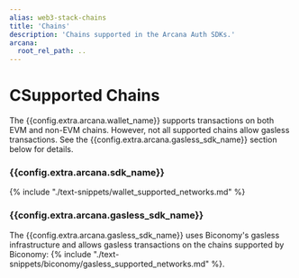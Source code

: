 ```yaml
---
alias: web3-stack-chains
title: 'Chains'
description: 'Chains supported in the Arcana Auth SDKs.'
arcana:
  root_rel_path: ..
---
```

  
# CSupported Chains

The {{config.extra.arcana.wallet_name}} supports transactions on both EVM and non-EVM chains. However, not all supported chains allow gasless transactions. See the {{config.extra.arcana.gasless_sdk_name}} section below for details.

### {{config.extra.arcana.sdk_name}}

{% include "./text-snippets/wallet_supported_networks.md" %}

### {{config.extra.arcana.gasless_sdk_name}}

The {{config.extra.arcana.gasless_sdk_name}} uses Biconomy's gasless infrastructure and allows gasless transactions on the chains supported by Biconomy: {% include "./text-snippets/biconomy/gasless_supported_networks.md" %}.